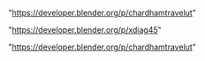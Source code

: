 "https://developer.blender.org/p/chardhamtravelut"

 
"https://developer.blender.org/p/xdiag45"


"https://developer.blender.org/p/chardhamtravelut"


 
